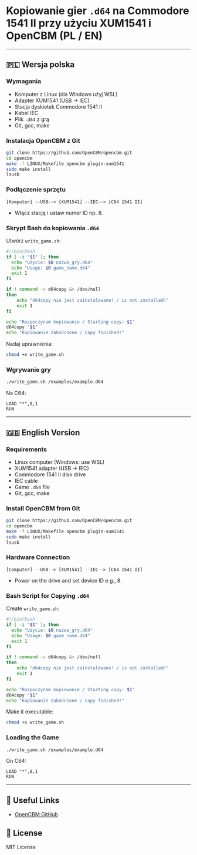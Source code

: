 # Kopiowanie gier `.d64` na Commodore 1541 II przy użyciu XUM1541 i OpenCBM (PL / EN)

---

## 🇵🇱 Wersja polska

### Wymagania
- Komputer z Linux (dla Windows użyj WSL)
- Adapter XUM1541 (USB → IEC)
- Stacja dyskietek Commodore 1541 II
- Kabel IEC
- Plik `.d64` z grą
- Git, gcc, make

### Instalacja OpenCBM z Git
```bash
git clone https://github.com/OpenCBM/opencbm.git
cd opencbm
make -f LINUX/Makefile opencbm plugin-xum1541
sudo make install
lsusb
```

### Podłączenie sprzętu
```
[Komputer] --USB--> [XUM1541] --IEC--> [C64 1541 II]
```
- Włącz stację i ustaw numer ID np. 8.

### Skrypt Bash do kopiowania `.d64`
Utwórz `write_game.sh`:
```bash
#!/bin/bash
if [ -z "$1" ]; then
  echo "Użycie: $0 nazwa_gry.d64"
  echo "Usage: $0 game_name.d64"
  exit 1
fi

if ! command -v d64copy &> /dev/null
then
    echo "d64copy nie jest zainstalowane! / is not installed!"
    exit 1
fi

echo "Rozpoczynam kopiowanie / Starting copy: $1"
d64copy "$1"
echo "Kopiowanie zakończone / Copy finished!"
```
Nadaj uprawnienia:
```bash
chmod +x write_game.sh
```

### Wgrywanie gry
```bash
./write_game.sh /examples/example.d64
```
Na C64:
```basic
LOAD "*",8,1
RUN
```

---

## 🇬🇧 English Version

### Requirements
- Linux computer (Windows: use WSL)
- XUM1541 adapter (USB → IEC)
- Commodore 1541 II disk drive
- IEC cable
- Game `.d64` file
- Git, gcc, make

### Install OpenCBM from Git
```bash
git clone https://github.com/OpenCBM/opencbm.git
cd opencbm
make -f LINUX/Makefile opencbm plugin-xum1541
sudo make install
lsusb
```

### Hardware Connection
```
[Computer] --USB--> [XUM1541] --IEC--> [C64 1541 II]
```
- Power on the drive and set device ID e.g., 8.

### Bash Script for Copying `.d64`
Create `write_game.sh`:
```bash
#!/bin/bash
if [ -z "$1" ]; then
  echo "Użycie: $0 nazwa_gry.d64"
  echo "Usage: $0 game_name.d64"
  exit 1
fi

if ! command -v d64copy &> /dev/null
then
    echo "d64copy nie jest zainstalowane! / is not installed!"
    exit 1
fi

echo "Rozpoczynam kopiowanie / Starting copy: $1"
d64copy "$1"
echo "Kopiowanie zakończone / Copy finished!"
```
Make it executable:
```bash
chmod +x write_game.sh
```

### Loading the Game
```bash
./write_game.sh /examples/example.d64
```
On C64:
```basic
LOAD "*",8,1
RUN
```

---

## 🔗 Useful Links
- [OpenCBM GitHub](https://github.com/OpenCBM/opencbm)

## 📝 License
MIT License

